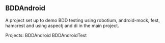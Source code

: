 BDDAndroid
---

A project set up to demo BDD testing using robotium, android-mock, fest, hamcrest and using aspectj 
and di in the main project.

Projects:
   BDDAndroid
   BDDAndroidTest
   

